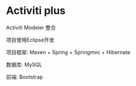 # Activiti plus

Activiti Modeler 整合

项目使用Eclipse开发

项目框架: Maven + Spring + Springmvc + Hibernate

数据库: MySQL

前端: Bootstrap
